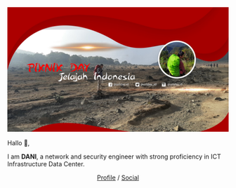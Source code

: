 <img width="1201" alt="Screenshot 2020-10-01 at 1" src="https://github.com/daniynwa/DAY/blob/main/dani.jpg">

Hallo 👋,

I am **DANI**, a network and security engineer with strong proficiency in ICT Infrastructure Data Center.

<p align="center">
  <a href="https://www.linkedin.com/in/dani-afriyadi-yusuf-87520311b/" target="_blank">Profile</a>  /  <a href="https://twitter.com/day_whitehack" target="_blank">Social</a>
</p>

